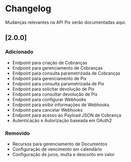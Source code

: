 # Changelog

Mudanças relevantes na API Pix serão documentadas aqui.

## [2.0.0] 

### Adicionado
- Endpoint para criação de Cobranças
- Endpoint para gerenciamento de Cobranças
- Endpoint para consulta parametrizada de Cobranças
- Endpoint para gerenciamento de Pix
- Endpoint para consulta parametrizada de Pix
- Endpoint para solicitar devolução de Pix
- Endpoint para consultar devolução de Pix
- Endpoint para configurar Webhooks
- Endpoint para exibir informações de Webhooks
- Endpoint para cancelar Webhooks
- Endpoint para acesso ao Payload JSON de Cobrança
- Autenticação e Autorização baseada em OAuth2

### Removido
- Recursos para gerenciamento de Documentos
- Configuração de vencimento em calendário
- Configuração de juros, multa e desconto em valor
